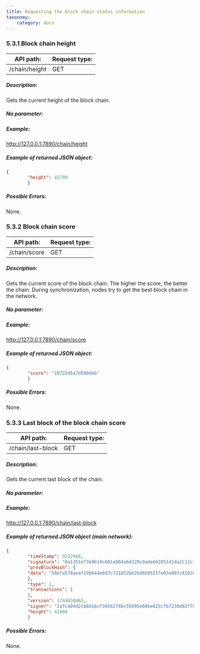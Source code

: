 ```yaml
---
title: Requesting the block chain status information
taxonomy:
    category: docs
---
```


 
### 5.3.1 Block chain height 
| API path: | Request type:  |
|------|------|
| /chain/height | GET|

 
##### Description: 
Gets the current height of the block chain.

 
##### No parameter: 
##### Example: 
http://127.0.0.1:7890/chain/height

 
##### Example of returned JSON object: 
```json
{
        "height": 42799
        }
``` 
##### Possible Errors: 
None.

 
### 5.3.2 Block chain score 
| API path: | Request type:  |
|------|------|
| /chain/score | GET|

 
##### Description: 
Gets the current score of the block chain. The higher the score, the better the chain. During synchronization, nodes try to get the best block chain in the network.

 
##### No parameter: 
##### Example: 
http://127.0.0.1:7890/chain/score

 
##### Example of returned JSON object: 
```json
{
        "score": "18722d5a7d590deb"
        }
``` 
##### Possible Errors: 
None.

 
### 5.3.3 Last block of the block chain score 
| API path: | Request type:  |
|------|------|
| /chain/last-block | GET|

 
##### Description: 
Gets the current last block of the chain.

 
##### No parameter: 
##### Example: 
http://127.0.0.1:7890/chain/last-block

 
##### Example of returned JSON object (main network): 
```json
{
        "timeStamp": 9232968,
        "signature": "0a1351ef3e9b19c601e804a6d329c9ade662051d1da2c12c3aec9934353e421c79de7d8e59b127a8ca9b9d764e3ca67daefcf1952f71bc36f747c8a738036b05",
        "prevBlockHash": {
        "data": "58efa578aea719b644e8d7c731852bb26d8505257e03a897c8102e8c894a99d6"
        },
        "type": 1,
        "transactions": [
        ],
        "version": 1744830465,
        "signer": "2afca04d2cb8d16cf3656274bc55b95e60be823cfb7230d82f791ed42a309ee7",
        "height": 42804
        }
``` 
##### Possible Errors: 
None.

 
